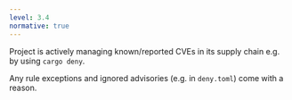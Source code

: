 ```yaml
---
level: 3.4
normative: true
---
```


Project is actively managing known/reported CVEs in its supply chain e.g. by using `cargo deny`.

Any rule exceptions and ignored advisories (e.g. in `deny.toml`) come with a reason.
